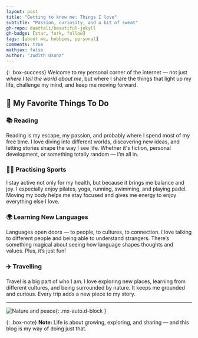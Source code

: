 ```yaml
---
layout: post
title: "Getting to know me: Things I love"
subtitle: "Passion, curiosity, and a bit of sweat"
gh-repo: daattali/beautiful-jekyll
gh-badge: [star, fork, follow]
tags: [about me, hobbies, personal]
comments: true
mathjax: false
author: "Judith Osuna"
---
```


{: .box-success}
Welcome to my personal corner of the internet — not just *where I tell the world about me*, but where I share the things that light up my life, challenge my mind, and keep me moving forward.

## 🌟 My Favorite Things To Do

### 📚 Reading
Reading is my escape, my passion, and probably where I spend most of my free time. I love diving into different worlds, discovering new ideas, and letting stories shape the way I see life. Whether it's fiction, personal development, or something totally random — I’m all in.

### 🏃‍♀️ Practising Sports
I stay active not only for my health, but because it brings me balance and joy. I especially enjoy pilates, yoga, running, swimming, and playing padel. Moving my body helps me stay focused and gives me energy to enjoy everything else I love.

### 🌍 Learning New Languages
Languages open doors — to people, to cultures, to connection. I love talking to different people and being able to understand strangers. There’s something magical about seeing how language shapes thoughts and values. Plus, it’s just fun!

### ✈️ Travelling
Travel is a big part of who I am. I love exploring new places, learning from different cultures, and being surrounded by nature. It keeps me grounded and curious. Every trip adds a new piece to my story.

---

![Nature and peace](https://images.unsplash.com/photo-1506744038136-46273834b3fb?auto=format&fit=crop&w=800&q=80){: .mx-auto.d-block }

{: .box-note}
**Note:** Life is about growing, exploring, and sharing — and this blog is my way of doing just that.


